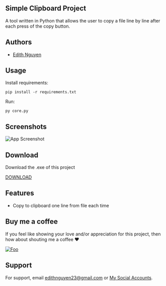 
## Simple Clipboard Project

A tool written in Python that allows the user to copy a file line by line after each press of the copy button.

## Authors

- [Edith Nguyen](https://github.com/nedsion)


## Usage
Install requirements:
```shell
pip install -r requirements.txt
```
Run:
```shell
py core.py
```

## Screenshots

![App Screenshot](https://i.imgur.com/NjzQ9fj.png)


## Download

Download the .exe of this project

[DOWNLOAD](https://drive.google.com/file/d/19uTRjNEourHWWFIYdGB_mIgXS2NFSdYa/view?usp=sharing)
## Features

- Copy to clipboard one line from file each time


## Buy me a coffee 
If you feel like showing your love and/or appreciation for this project, then how about shouting me a coffee ❤

[![Foo](https://camo.githubusercontent.com/c3f856bacd5b09669157ed4774f80fb9d8622dd45ce8fdf2990d3552db99bd27/68747470733a2f2f7777772e6275796d6561636f666665652e636f6d2f6173736574732f696d672f637573746f6d5f696d616765732f6f72616e67655f696d672e706e67)](https://www.buymeacoffee.com/nedsion)
## Support

For support, email edithnguyen23@gmail.com or [My Social Accounts](https://nedsion.xyz/).

